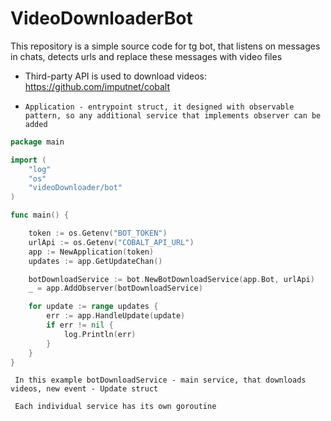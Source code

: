 # VideoDownloaderBot

This repository is a simple source code for tg bot, that listens on messages in chats, detects urls and replace these messages with video files


- Third-party API is used to download videos: https://github.com/imputnet/cobalt

- ```Application - entrypoint struct, it designed with observable pattern, so any additional service that implements observer can be added```

```go
package main

import (
	"log"
	"os"
	"videoDownloader/bot"
)

func main() {

	token := os.Getenv("BOT_TOKEN")
	urlApi := os.Getenv("COBALT_API_URL")
	app := NewApplication(token)
	updates := app.GetUpdateChan()

	botDownloadService := bot.NewBotDownloadService(app.Bot, urlApi)
	_ = app.AddObserver(botDownloadService)

	for update := range updates {
		err := app.HandleUpdate(update)
		if err != nil {
			log.Println(err)
		}
	}
}
```

``` In this example botDownloadService - main service, that downloads videos, new event - Update struct```

``` Each individual service has its own goroutine```